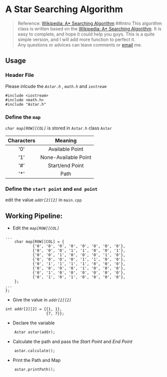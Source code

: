 # A Star Searching Algorithm

> Reference: [Wikipedia: A* Searching Algorithm](https://en.wikipedia.org/wiki/A*_search_algorithm)
##Intro
This algorithm class is written based on the [Wikipedia: A* Searching Algorithm](https://en.wikipedia.org/wiki/A*_search_algorithm).
It is easy to complete, and hope it could help you guys.  This is  a quite simple version, and I will add more function to perfect it.    
Any questions or advices can leave comments or [email](haocheng.zhao14@student.xjtlu.edu.cn) me. 
## Usage
### Header File
Please inlcude the _`Astar.h`_ , _`math.h`_ and _`iostream`_
````
#include <iostream>
#include <math.h>
#include "Astar.h"
````
### Define the `map`
_`char map[ROW][COL]`_ is stored in `Astar.h` class `Astar`
     
|   Characters  |   Meaning             |    
|   :----:      |   :----:              |        
|   '0'         |   Available Point     |
|   '1'         |   None-Available Point|
|   '#'         |   Start/end Point     |
|   '*'         |   Path                |
### Define the `start point` and `end point`
edit the value _`addr[2][2]`_ in `main.cpp`

## Working Pipeline:   
*   Edit the _`map[ROW][COL]`_
````
...
    char map[ROW][COL] = {
            {'0', '0', '0', '0', '0', '0', '0', '0'},
            {'0', '0', '0', '1', '1', '0', '0', '1'},
            {'0', '0', '1', '0', '0', '0', '1', '0'},
            {'0', '0', '0', '0', '1', '1', '0', '0'},
            {'0', '1', '1', '1', '1', '0', '0', '0'},
            {'0', '0', '0', '0', '1', '0', '0', '0'},
            {'0', '1', '0', '0', '0', '0', '0', '0'},
            {'0', '1', '0', '1', '0', '0', '0', '0'},
    };
...
};
````
*   Give the value in _`addr[2][2]`_
````
int addr[2][2] = {{1, 1},
                  {7, 7}};
````
*   Declare the variable
````
    Astar astar(addr);
````
*   Calculate the path and pass the _Start Point_ and _End Point_
````
    astar.calculate();
````
*   Print the Path and Map
````
    astar.printPath();
````
